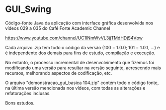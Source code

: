 # GUI_Swing
Código-fonte Java da aplicação com interface gráfica desenvolvida nos vídeos 029 a 035 do Café Forte Academic Channel 

https://www.youtube.com/channel/UC1INmWvVL3jjTMdHDjS4Vpw

Cada arquivo .zip tem todo o código da versão (100 = 1.0.0; 101 = 1.0.1, ...) e é independente dos demais para fins de estudo, compilação e execução. 

No entanto, o processo incremental de desenvolvimento que fizemos foi modificando uma versão para resultar na versão seguinte, acresecndo mais recursos, melhorando aspectos de codificação, etc.

O arquivo "demonstracao_gui_basica 104.zip" contém todo o código fonte, na última versão mencionada nos vídeos, com todas as alterações e refatorações inclusas. 

Bons estudos.

